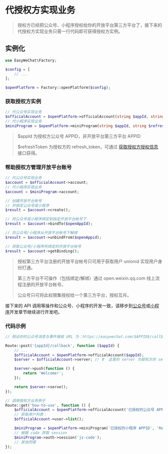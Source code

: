 # 代授权方实现业务

> 授权方已经把公众号、小程序授权给你的开放平台第三方平台了，接下来的代授权方实现业务只需一行代码即可获得授权方实例。

## 实例化

```php
use EasyWeChat\Factory;

$config = [
    // ...
];

$openPlatform = Factory::openPlatform($config);
```

### 获取授权方实例

```php
// 代公众号实现业务
$officialAccount = $openPlatform->officialAccount(string $appId, string $refreshToken);
// 代小程序实现业务
$miniProgram = $openPlatform->miniProgram(string $appId, string $refreshToken);
```

> $appId 为授权方公众号 APPID，非开放平台第三方平台 APPID
>
> $refreshToken 为授权方的 refresh_token，可通过 [获取授权方授权信息](#) 接口获得。

### 帮助授权方管理开放平台账号

```php
// 代公众号实现业务
$account = $officialAccount->account;
// 代小程序实现业务
$account = $miniProgram->account;

// 创建开放平台账号
// 并绑定公众号或小程序
$result = $account->create();

// 将公众号或小程序绑定到指定开放平台帐号下
$result = $account->bindTo($openAppId);

// 将公众号/小程序从开放平台帐号下解绑
$result = $account->unbindFrom($openAppid);

// 获取公众号/小程序所绑定的开放平台帐号
$result = $account->getBinding();
```

> 授权第三方平台注册的开放平台帐号只可用于获取用户 unionid 实现用户身份打通。
>
>  第三方平台不可操作（包括绑定/解绑）通过 open.weixin.qq.com 线上流程注册的开放平台帐号。
>
>  公众号只可将此权限集授权给一个第三方平台，授权互斥。

接下来的 API 调用等操作和公众号、小程序的开发一致，请移步到[公众号](#)或[小程序](#)开发章节继续进行开发吧。

### 代码示例

```php
// 假设你的公众号消息与事件接收 URL 为：https://easywechat.com/$APPID$/callback ...

Route::post('{appId}/callback', function ($appId) {
    // ...
    $officialAccount = $openPlatform->officialAccount($appId);
    $server = $officialAccount->server; // ❗️❗️  这里的 server 为授权方的 server，而不是开放平台的 server，请注意！！！

    $server->push(function () {
        return 'Welcome!';
    });

    return $server->serve();
});

// 调用授权方业务例子
Route::get('how-to-use', function () {
    $officialAccount = $openPlatform->officialAccount('已授权的公众号 APPID', 'Refresh-token');
    // 获取用户列表：
    $officialAccount->user->list();

    $miniProgram = $openPlatform->miniProgram('已授权的小程序 APPID', 'Refresh-token');
    // 根据 code 获取 session
    $miniProgram->auth->session('js-code');
    // 其他同理
});
```
